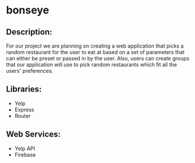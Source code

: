# bonseye
 
## Description:
For our project we are planning on creating a web application that picks a random restaurant for the user to eat at based on a set of parameters that can either be preset or passed in by the user. Also, users can create groups that our application will use to pick random restaurants which fit all the users' preferences.
 
## Libraries:
 * Yelp
 * Express
 * Router
 
## Web Services:
 * Yelp API
 * Firebase
